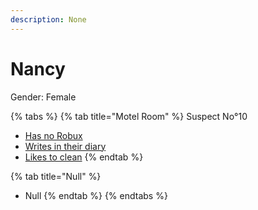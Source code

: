```yaml
---
description: None
---
```


# Nancy

Gender: Female

{% tabs %}
{% tab title="Motel Room" %}
Suspect No°10

* [Has no Robux](https://armless-detective-wiki-1.gitbook.io/armless-detective-wiki/clues/clues/hasnorobux)
* [Writes in their diary](https://armless-detective-wiki-1.gitbook.io/armless-detective-wiki/clues/clues/writesintheirdiary)
* [Likes to clean](https://armless-detective-wiki-1.gitbook.io/armless-detective-wiki/clues/clues/likestoclean)
{% endtab %}

{% tab title="Null" %}
* Null
{% endtab %}
{% endtabs %}
